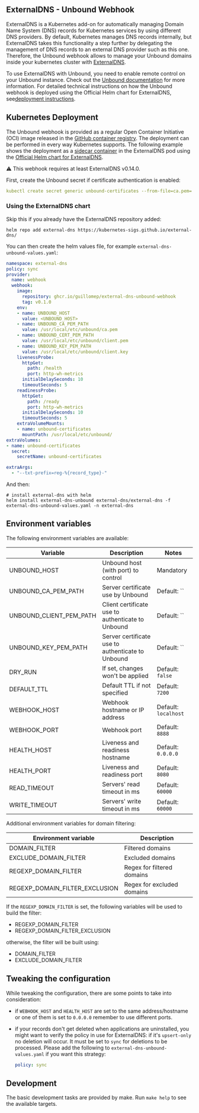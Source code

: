 ExternalDNS - Unbound Webhook
----------------------------------

ExternalDNS is a Kubernetes add-on for automatically managing
Domain Name System (DNS) records for Kubernetes services by using different DNS providers.
By default, Kubernetes manages DNS records internally,
but ExternalDNS takes this functionality a step further by delegating the management of DNS records to an external DNS
provider such as this one.
Therefore, the Unbound webhook allows to manage your
Unbound domains inside your kubernetes cluster with [ExternalDNS](https://github.com/kubernetes-sigs/external-dns).

To use ExternalDNS with Unbound, you need to enable remote control on your
Unbound instance. Check out the [Unbound documentation]() for more information.
For detailed technical instructions on how the Unbound webhook is deployed using the Official Helm chart for ExternalDNS,
see[deployment instructions](#kubernetes-deployment).

## Kubernetes Deployment

The Unbound webhook is provided as a regular Open Container Initiative (OCI) image released in
the [GitHub container registry](https://github.com/guillomep/external-dns-unbound-webhook/pkgs/container/external-dns-unbound-webhook).
The deployment can be performed in every way Kubernetes supports.
The following example shows the deployment as
a [sidecar container](https://kubernetes.io/docs/concepts/workloads/pods/#workload-resources-for-managing-pods) in the
ExternalDNS pod using the [Official Helm chart for ExternalDNS](https://github.com/kubernetes-sigs/external-dns/tree/master/charts/external-dns).

⚠️  This webhook requires at least ExternalDNS v0.14.0.

First, create the Unbound secret if certificate authentication is enabled:

```yaml
kubectl create secret generic unbound-certificates --from-file=ca.pem='<PATH_TO_CA_PEM>' --from-file=client.pem='<PATH_TO_CLIENT_PEM>' --from-file=client.key='<PATH_TO_CLIENT_KEY>' -n external-dns
```

### Using the ExternalDNS chart

Skip this if you already have the ExternalDNS repository added:

```shell
helm repo add external-dns https://kubernetes-sigs.github.io/external-dns/
```

You can then create the helm values file, for example
`external-dns-unbound-values.yaml`:

```yaml
namespace: external-dns
policy: sync
provider:
  name: webhook
  webhook:
    image:
      repository: ghcr.io/guillomep/external-dns-unbound-webhook
      tag: v0.1.0
    env:
    - name: UNBOUND_HOST
      value: <UNBOUND_HOST>
    - name: UNBOUND_CA_PEM_PATH
      value: /usr/local/etc/unbound/ca.pem
    - name: UNBOUND_CERT_PEM_PATH
      value: /usr/local/etc/unbound/client.pem
    - name: UNBOUND_KEY_PEM_PATH
      value: /usr/local/etc/unbound/client.key
    livenessProbe:
      httpGet:
        path: /health
        port: http-wh-metrics
      initialDelaySeconds: 10
      timeoutSeconds: 5
    readinessProbe:
      httpGet:
        path: /ready
        port: http-wh-metrics
      initialDelaySeconds: 10
      timeoutSeconds: 5
    extraVolumeMounts:
    - name: unbound-certificates
      mountPath: /usr/local/etc/unbound/
extraVolumes:
- name: unbound-certificates
  secret:
    secretName: unbound-certificates

extraArgs:
  - "--txt-prefix=reg-%{record_type}-"
```

And then:

```shell
# install external-dns with helm
helm install external-dns-unbound external-dns/external-dns -f external-dns-unbound-values.yaml -n external-dns
```

## Environment variables

The following environment variables are available:

| Variable                | Description                                       | Notes                      |
| ----------------------- | ------------------------------------------------- | -------------------------- |
| UNBOUND_HOST            | Unbound host (with port) to control               | Mandatory                  |
| UNBOUND_CA_PEM_PATH     | Server certificate use by Unbound                 | Default: ``                |
| UNBOUND_CLIENT_PEM_PATH | Client certificate use to authenticate to Unbound | Default: ``                |
| UNBOUND_KEY_PEM_PATH    | Server certificate use to authenticate to Unbound | Default: ``                |
| DRY_RUN                 | If set, changes won't be applied                  | Default: `false`           |
| DEFAULT_TTL             | Default TTL if not specified                      | Default: `7200`            |
| WEBHOOK_HOST            | Webhook hostname or IP address                    | Default: `localhost`       |
| WEBHOOK_PORT            | Webhook port                                      | Default: `8888`            |
| HEALTH_HOST             | Liveness and readiness hostname                   | Default: `0.0.0.0`         |
| HEALTH_PORT             | Liveness and readiness port                       | Default: `8080`            |
| READ_TIMEOUT            | Servers' read timeout in ms                       | Default: `60000`           |
| WRITE_TIMEOUT           | Servers' write timeout in ms                      | Default: `60000`           |

Additional environment variables for domain filtering:

| Environment variable           | Description                        |
| ------------------------------ | ---------------------------------- |
| DOMAIN_FILTER                  | Filtered domains                   |
| EXCLUDE_DOMAIN_FILTER          | Excluded domains                   |
| REGEXP_DOMAIN_FILTER           | Regex for filtered domains         |
| REGEXP_DOMAIN_FILTER_EXCLUSION | Regex for excluded domains         |

If the `REGEXP_DOMAIN_FILTER` is set, the following variables will be used to
build the filter:

 - REGEXP_DOMAIN_FILTER
 - REGEXP_DOMAIN_FILTER_EXCLUSION

 otherwise, the filter will be built using:

 - DOMAIN_FILTER
 - EXCLUDE_DOMAIN_FILTER

## Tweaking the configuration

While tweaking the configuration, there are some points to take into
consideration:

- if `WEBHOOK_HOST` and `HEALTH_HOST` are set to the same address/hostname or
  one of them is set to `0.0.0.0` remember to use different ports.
- if your records don't get deleted when applications are uninstalled, you
  might want to verify the policy in use for ExternalDNS: if it's `upsert-only`
  no deletion will occur. It must be set to `sync` for deletions to be
  processed. Please add the following to `external-dns-unbound-values.yaml` if
  you want this strategy:

  ```yaml
  policy: sync
  ```

## Development

The basic development tasks are provided by make. Run `make help` to see the
available targets.
